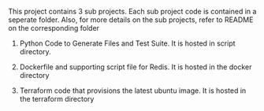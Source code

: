 This project contains 3 sub projects. Each sub project code is contained in a seperate folder. Also, for more details on the sub projects, refer to README on the corresponding folder

1. Python Code to Generate Files and Test Suite. It is hosted in script directory.

2. Dockerfile and supporting script file for Redis. It is hosted in the docker directory

3. Terraform code that provisions the latest ubuntu image. It is hosted in the terraform directory

